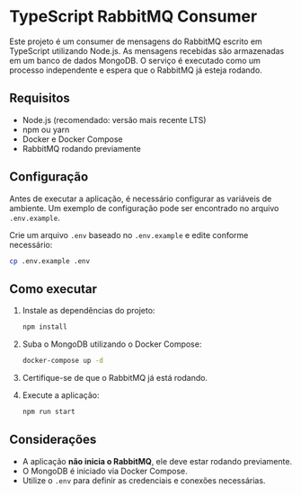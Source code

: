 # TypeScript RabbitMQ Consumer

Este projeto é um consumer de mensagens do RabbitMQ escrito em TypeScript utilizando Node.js. As mensagens recebidas são armazenadas em um banco de dados MongoDB. O serviço é executado como um processo independente e espera que o RabbitMQ já esteja rodando.

## Requisitos

- Node.js (recomendado: versão mais recente LTS)
- npm ou yarn
- Docker e Docker Compose
- RabbitMQ rodando previamente

## Configuração

Antes de executar a aplicação, é necessário configurar as variáveis de ambiente. Um exemplo de configuração pode ser encontrado no arquivo `.env.example`.

Crie um arquivo `.env` baseado no `.env.example` e edite conforme necessário:

```sh
cp .env.example .env
```

## Como executar

1. Instale as dependências do projeto:

   ```sh
   npm install
   ```

2. Suba o MongoDB utilizando o Docker Compose:

   ```sh
   docker-compose up -d
   ```

3. Certifique-se de que o RabbitMQ já está rodando.
4. Execute a aplicação:

   ```sh
   npm run start
   ```

## Considerações

- A aplicação **não inicia o RabbitMQ**, ele deve estar rodando previamente.
- O MongoDB é iniciado via Docker Compose.
- Utilize o `.env` para definir as credenciais e conexões necessárias.


